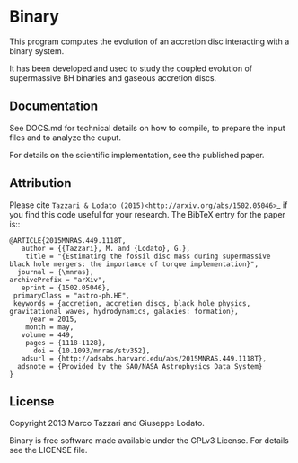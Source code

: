 Binary
=====

This program computes the evolution of an accretion disc interacting with a binary system. 

It has been developed and used to study the coupled evolution of supermassive BH binaries and gaseous
accretion discs. 


Documentation
-------------

See DOCS.md for technical details on how to compile, to prepare the input files and to analyze the ouput.

For details on the scientific implementation, see the published paper.

Attribution
-----------

Please cite `Tazzari & Lodato (2015)<http://arxiv.org/abs/1502.05046>`_ if you find this code useful for your
research.
The BibTeX entry for the paper is::

	@ARTICLE{2015MNRAS.449.1118T,
	   author = {{Tazzari}, M. and {Lodato}, G.},
	    title = "{Estimating the fossil disc mass during supermassive black hole mergers: the importance of torque implementation}",
	  journal = {\mnras},
	archivePrefix = "arXiv",
	   eprint = {1502.05046},
	 primaryClass = "astro-ph.HE",
	 keywords = {accretion, accretion discs, black hole physics, gravitational waves, hydrodynamics, galaxies: formation},
	     year = 2015,
	    month = may,
	   volume = 449,
	    pages = {1118-1128},
	      doi = {10.1093/mnras/stv352},
	   adsurl = {http://adsabs.harvard.edu/abs/2015MNRAS.449.1118T},
	  adsnote = {Provided by the SAO/NASA Astrophysics Data System}
	}


License
-------

Copyright 2013 Marco Tazzari and Giuseppe Lodato.

Binary is free software made available under the GPLv3 License. For details see
the LICENSE file.


	